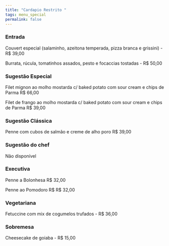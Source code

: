 ```yaml
---
title: "Cardapio Restrito "
tags: menu_special
permalink: false
---
```

### Entrada

Couvert especial (salaminho, azeitona temperada, pizza branca e grissini) - R$ 39,00

Burrata, rúcula, tomatinhos assados, pesto e focaccias tostadas - R$ 50,00

### Sugestão Especial

Filet mignon ao molho mostarda c/ baked potato com sour cream e chips de Parma R$ 66,00

Filet de frango ao molho mostarda c/ baked potato com sour cream e chips de Parma R$ 39,00

### Sugestão Clássica

Penne com cubos de salmão e creme de alho poro R$ 39,00

### Sugestão do chef

Não disponível

### Executiva

Penne a Bolonhesa R$ 32,00

Penne ao Pomodoro R$ R$ 32,00

### Vegetariana

Fetuccine com mix de cogumelos trufados - R$ 36,00

### Sobremesa

Cheesecake de goiaba - R$ 15,00